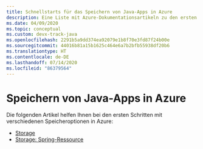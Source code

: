 ```yaml
---
title: Schnellstarts für das Speichern von Java-Apps in Azure
description: Eine Liste mit Azure-Dokumentationsartikeln zu den ersten Schritten im Zusammenhang mit dem Speichern von Java-Apps.
ms.date: 04/09/2020
ms.topic: conceptual
ms.custom: devx-track-java
ms.openlocfilehash: 2291b5a9dd374ea92079e1b8f70e3fd87f24b00e
ms.sourcegitcommit: 44016b81a15b1625c464e6a7b2bfb55938df20b6
ms.translationtype: HT
ms.contentlocale: de-DE
ms.lasthandoff: 07/14/2020
ms.locfileid: "86379564"
---
```

# <a name="storage-for-java-apps-on-azure"></a>Speichern von Java-Apps in Azure

Die folgenden Artikel helfen Ihnen bei den ersten Schritten mit verschiedenen Speicheroptionen in Azure:

- [Storage](/azure/storage/blobs/storage-quickstart-blobs-java)
- [Storage: Spring-Ressource](/azure/developer/java/spring-framework/configure-spring-boot-starter-java-app-with-azure-storage)
